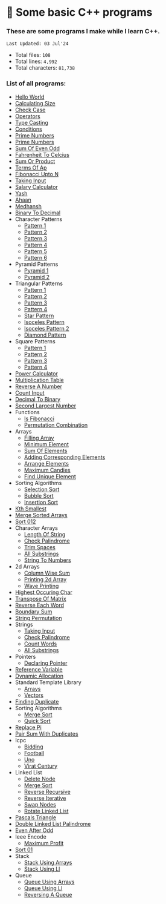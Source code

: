 # 🍵 Some basic C++ programs

### These are some programs I make while I learn C++.
`Last Updated: 03 Jul'24`

- Total files: `108`
- Total lines: `4,992`
- Total characters: `81,738`

### List of all programs:
  - [Hello World](1_hello_world/helloWorld.cpp)
  - [Calculating Size](2_calculating_size/addTwoNumbers.cpp)
  - [Check Case](3_check_case/checkCase.cpp)
  - [Operators](4_operators/operators.cpp)
  - [Type Casting](5_type_casting/typeCast.cpp)
  - [Conditions](6_conditions/conditions.cpp)
  - [Prime Numbers](7_prime_numbers/1_check_if_prime.cpp)
  - [Prime Numbers](7_prime_numbers/2_nth_prime.cpp)
  - [Sum Of Even Odd](8_sum_of_even_odd/evenodd.cpp)
  - [Fahrenheit To Celcius](9_fahrenheit_to_celcius/fah.cpp)
  - [Sum Or Product](10_sum_or_product/sumorpro.cpp)
  - [Terms Of Ap](11_terms_of_AP/terms.cpp)
  - [Fibonacci Upto N](12_fibonacci_upto_n/fibonacci.cpp)
  - [Taking Input](13_taking_input/takingInput.cpp)
  - [Salary Calculator](14_salary_calculator/salary.cpp)
  - [Yash](15_yash/yash.cpp)
  - [Ahaan](16_ahaan/ahaan.cpp)
  - [Medhansh](17_medhansh/medh.cpp)
  - [Binary To Decimal](18_binary_to_decimal/binary.cpp)
  - Character Patterns
    - [Pattern 1](19_character_patterns/1_pattern_1/1_pattern.cpp)
    - [Pattern 2](19_character_patterns/2_pattern_2/2_pattern.cpp)
    - [Pattern 3](19_character_patterns/3_pattern_3/3_pattern.cpp)
    - [Pattern 4](19_character_patterns/4_pattern_4/4_pattern.cpp)
    - [Pattern 5](19_character_patterns/5_pattern_5/5_pattern.cpp)
    - [Pattern 6](19_character_patterns/6_pattern_6/pattern6.cpp)
  - Pyramid Patterns
    - [Pyramid 1](20_pyramid_patterns/1_pyramid_1/pyramid.cpp)
    - [Pyramid 2](20_pyramid_patterns/2_pyramid_2/pyramid2.cpp)
  - Triangular Patterns
    - [Pattern 1](21_triangular_patterns/1_pattern_1/pattern1.cpp)
    - [Pattern 2](21_triangular_patterns/2_pattern_2/pattern2.cpp)
    - [Pattern 3](21_triangular_patterns/3_pattern_3/pattern3.cpp)
    - [Pattern 4](21_triangular_patterns/4_pattern_4/pattern4.cpp)
    - [Star Pattern](21_triangular_patterns/5_star_pattern/star.cpp)
    - [Isoceles Pattern](21_triangular_patterns/6_isoceles_pattern/isoceles.cpp)
    - [Isoceles Pattern 2](21_triangular_patterns/7_isoceles_pattern_2/isoceles2.cpp)
    - [Diamond Pattern](21_triangular_patterns/8_diamond_pattern/diamond.cpp)
  - Square Patterns
    - [Pattern 1](22_square_patterns/1_pattern_1/pattern1.cpp)
    - [Pattern 2](22_square_patterns/2_pattern_2/pattern2.cpp)
    - [Pattern 3](22_square_patterns/3_pattern_3/pattern3.cpp)
    - [Pattern 4](22_square_patterns/4_pattern_4/pattern4.cpp)
  - [Power Calculator](23_power_calculator/power.cpp)
  - [Multiplication Table](24_multiplication_table/table.cpp)
  - [Reverse A Number](25_reverse_a_number/reverse.cpp)
  - [Count Input](26_count_input/count.cpp)
  - [Decimal To Binary](27_decimal_to_binary/decimal.cpp)
  - [Second Largest Number](28_second_largest_number/second.cpp)
  - Functions
    - [Is Fibonacci](29_functions/1_is_fibonacci/fibonacci.cpp)
    - [Permutation Combination](29_functions/2_permutation_combination/pnc.cpp)
  - Arrays
    - [Filling Array](30_arrays/1_filling_array/filling_array.cpp)
    - [Minimum Element](30_arrays/2_minimum_element/min_ele.cpp)
    - [Sum Of Elements](30_arrays/3_sum_of_elements/sum.cpp)
    - [Adding Corresponding Elements](30_arrays/4_adding_corresponding_elements/add.cpp)
    - [Arrange Elements](30_arrays/5_arrange_elements/arrange.cpp)
    - [Maximum Candies](30_arrays/6_maximum_candies/candies.cpp)
    - [Find Unique Element](30_arrays/7_find_unique_element/unique.cpp)
  - Sorting Algorithms
    - [Selection Sort](31_sorting_algorithms/1_selection_sort/selection_sort.cpp)
    - [Bubble Sort](31_sorting_algorithms/2_bubble_sort/bubble_sort.cpp)
    - [Insertion Sort](31_sorting_algorithms/3_insertion_sort/insertion_sort.cpp)
  - [Kth Smallest](32_kth_smallest/kth_smallest.cpp)
  - [Merge Sorted Arrays](33_merge_sorted_arrays/merge.cpp)
  - [Sort 012](34_sort_012/sort_012.cpp)
  - Character Arrays
    - [Length Of String](35_character_arrays/1_length_of_string/length.cpp)
    - [Check Palindrome](35_character_arrays/2_check_palindrome/palindrome.cpp)
    - [Trim Spaces](35_character_arrays/3_trim_spaces/trim.cpp)
    - [All Substrings](35_character_arrays/4_all_substrings/substrings.cpp)
    - [String To Numbers](35_character_arrays/5_string_to_numbers/string_to_numbers.cpp)
  - 2d Arrays
    - [Column Wise Sum](36_2d_arrays/1_column_wise_sum/colsum.cpp)
    - [Printing 2d Array](36_2d_arrays/2_printing_2d_array/print.cpp)
    - [Wave Printing](36_2d_arrays/3_wave_printing/wave.cpp)
  - [Highest Occuring Char](37_highest_occuring_char/highest.cpp)
  - [Transpose Of Matrix](38_transpose_of_matrix/transpose.cpp)
  - [Reverse Each Word](39_reverse_each_word/reverse.cpp)
  - [Boundary Sum](40_boundary_sum/sum.cpp)
  - [String Permutation](41_string_permutation/permutation.cpp)
  - Strings
    - [Taking Input](42_strings/1_taking_input/input.cpp)
    - [Check Palindrome](42_strings/2_check_palindrome/palindrome.cpp)
    - [Count Words](42_strings/3_count_words/words.cpp)
    - [All Substrings](42_strings/4_all_substrings/substr.cpp)
  - Pointers
    - [Declaring Pointer](43_pointers/1_declaring_pointer/pointer.cpp)
  - [Reference Variable](44_reference_variable/ref.cpp)
  - [Dynamic Allocation](45_dynamic_allocation/dynamic.cpp)
  - Standard Template Library
    - [Arrays](46_standard_template_library/1_arrays/arrays.cpp)
    - [Vectors](46_standard_template_library/2_vectors/vector.cpp)
  - [Finding Duplicate](47_finding_duplicate/duplicate.cpp)
  - Sorting Algorithms
    - [Merge Sort](48_sorting_algorithms/1_merge_sort/merge_sort.cpp)
    - [Quick Sort](48_sorting_algorithms/2_quick_sort/quick_sort.cpp)
  - [Replace Pi](49_replace_pi/replace.cpp)
  - [Pair Sum With Duplicates](50_pair_sum_with_duplicates/pairsum.cpp)
  - Icpc
    - [Bidding](51_icpc/2_bidding/bidding.cpp)
    - [Football](51_icpc/3_football/football.cpp)
    - [Uno](51_icpc/4_uno/uno.cpp)
    - [Virat Century](51_icpc/5_virat_century/virat.cpp)
  - Linked List
    - [Delete Node](52_linked_list/1_delete_node/del.cpp)
    - [Merge Sort](52_linked_list/2_merge_sort/merge_sort_ll.cpp)
    - [Reverse Recursive](52_linked_list/3_reverse_recursive/reverse_rec.cpp)
    - [Reverse Iterative](52_linked_list/4_reverse_iterative/reverse_iter.cpp)
    - [Swap Nodes](52_linked_list/5_swap_nodes/swap_nodes.cpp)
    - [Rotate Linked List](52_linked_list/6_rotate_linked_list/rotate.cpp)
  - [Pascals Triangle](52_pascals_triangle/pascals.cpp)
  - [Double Linked List Palindrome](53_double_linked_list_palindrome/palindrome.cpp)
  - [Even After Odd](54_even_after_odd/even_after_odd.cpp)
  - Ieee Encode
    - [Maximum Profit](55_ieee_encode/2_maximum_profit/maxprofit.cpp)
  - [Sort 01](56_sort_01/sort_01.cpp)
  - Stack
    - [Stack Using Arrays](57_stack/1_stack_using_arrays/stack_array.cpp)
    - [Stack Using Ll](57_stack/2_stack_using_ll/stack_ll.cpp)
  - Queue
    - [Queue Using Arrays](58_queue/1_queue_using_arrays/queue_arrays.cpp)
    - [Queue Using Ll](58_queue/2_queue_using_ll/queue_ll.cpp)
    - [Reversing A Queue](58_queue/3_reversing_a_queue/reverse_queue.cpp)
